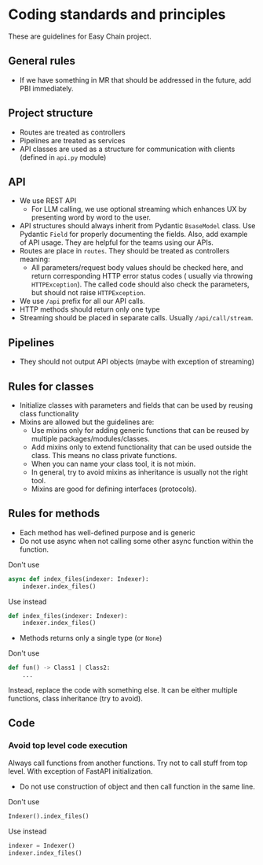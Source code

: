 # Coding standards and principles

These are guidelines for Easy Chain project.

## General rules

- If we have something in MR that should be addressed in the future, add PBI immediately.

## Project structure

- Routes are treated as controllers
- Pipelines are treated as services
- API classes are used as a structure for communication with clients (defined in `api.py` module)

## API

- We use REST API
    - For LLM calling, we use optional streaming which enhances UX by presenting word by word to the user.
- API structures should always inherit from Pydantic `BsaseModel` class. Use Pydantic `Field` for properly documenting
  the fields. Also, add example of API usage. They are helpful for the teams using our APIs.
- Routes are place in `routes`. They should be treated as controllers meaning:
    - All parameters/request body values should be checked here, and return corresponding HTTP error status codes (
      usually via throwing `HTTPException`). The called code should also check the parameters, but should not
      raise `HTTPException`.
- We use `/api` prefix for all our API calls.
- HTTP methods should return only one type
- Streaming should be placed in separate calls. Usually `/api/call/stream`.

## Pipelines

- They should not output API objects (maybe with exception of streaming)

## Rules for classes

- Initialize classes with parameters and fields that can be used by reusing class functionality
- Mixins are allowed but the guidelines are:
    - Use mixins only for adding generic functions that can be reused by multiple packages/modules/classes.
    - Add mixins only to extend functionality that can be used outside the class. This means no class private functions.
    - When you can name your class tool, it is not mixin.
    - In general, try to avoid mixins as inheritance is usually not the right tool.
    - Mixins are good for defining interfaces (protocols).

## Rules for methods

- Each method has well-defined purpose and is generic
- Do not use async when not calling some other async function within the function.

Don't use

```python
async def index_files(indexer: Indexer):
    indexer.index_files()
```

Use instead

```python
def index_files(indexer: Indexer):
    indexer.index_files()
```

- Methods returns only a single type (or `None`)

Don't use

```python
def fun() -> Class1 | Class2:
    ...
```

Instead, replace the code with something else. It can be either multiple functions, class inheritance (try to avoid).

## Code

### Avoid top level code execution

Always call functions from another functions. Try not to call stuff from top level.
With exception of FastAPI initialization.

- Do not use construction of object and then call function in the same line.

Don't use

```python
Indexer().index_files()
```

Use instead

```python
indexer = Indexer()
indexer.index_files()
```

